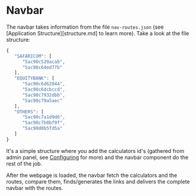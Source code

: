 # Navbar

The navbar takes information from the file `nav-routes.json` (see [Application Structure][structure.md] to learn more). Take a look at the file structure:

```javascript
{
   "SAFARICOM": [
      "5ac90c520acab",
      "5ac90c64ed77b"
   ],
   "EQUITYBANK": [
      "5ac90c6d62044",
      "5ac90c6dcbccd",
      "5ac90c7932dbb",
      "5ac90c79a5aec"
   ],
   "OTHERS": [
      "5ac90c7a1d9d6",
      "5ac90c7b0bf9f",
      "5ac90d0b5fd5a"
   ]
}
```

It's a simple structure where you add the calculators id's (gathered from admin panel, see [Configuring](configuring-calculators.md) for more) and the navbar component do the rest of the job.

After the webpage is loaded, the navbar fetch the calculators and the routes, compare them, finds/generates the links and delivers the complete navbar with the routes.